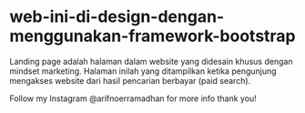 # web-ini-di-design-dengan-menggunakan-framework-bootstrap

Landing page adalah halaman dalam website yang didesain khusus dengan mindset marketing. 
Halaman inilah yang ditampilkan ketika pengunjung mengakses website dari hasil pencarian berbayar (paid search).

Follow my Instagram @arifnoerramadhan for more info thank you!
